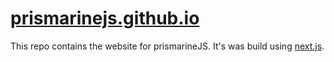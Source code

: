 # [prismarinejs.github.io](https://prismarinejs.github.io/)

This repo contains the website for prismarineJS.
It's was build using [next.js](https://nextjs.org/).

